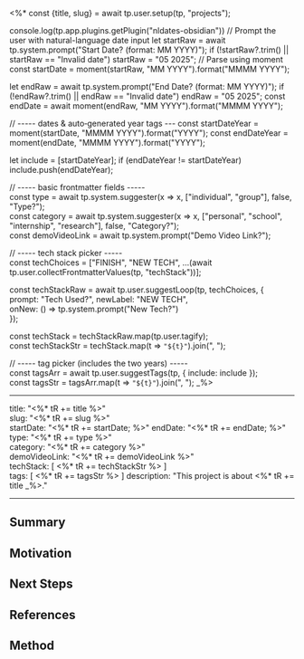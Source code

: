<%*
const {title, slug} = await tp.user.setup(tp, "projects");

console.log(tp.app.plugins.getPlugin("nldates-obsidian"))
// Prompt the user with natural-language date input
let startRaw = await tp.system.prompt("Start Date? (format: MM YYYY)");
if (!startRaw?.trim() || startRaw == "Invalid date") startRaw = "05 2025";
// Parse using moment
const startDate = moment(startRaw, "MM YYYY").format("MMMM YYYY");

let endRaw   = await tp.system.prompt("End Date? (format: MM YYYY)");
if (!endRaw?.trim() || endRaw == "Invalid date") endRaw = "05 2025";
const endDate = await moment(endRaw, "MM YYYY").format("MMMM YYYY");

// ----- dates & auto‑generated year tags ---
const startDateYear = moment(startDate, "MMMM YYYY").format("YYYY");
const endDateYear   = moment(endDate,   "MMMM YYYY").format("YYYY");

let include = [startDateYear];
if (endDateYear != startDateYear) include.push(endDateYear);

// ----- basic frontmatter fields -----  
const type = await tp.system.suggester(x => x, ["individual", "group"], false, "Type?");  
const category = await tp.system.suggester(x => x, ["personal", "school", "internship", "research"], false, "Category?");  
const demoVideoLink = await tp.system.prompt("Demo Video Link?");

// ----- tech stack picker -----  
const techChoices = ["FINISH", "NEW TECH", ...(await tp.user.collectFrontmatterValues(tp, "techStack"))];

const techStackRaw = await tp.user.suggestLoop(tp, techChoices, {  
prompt: "Tech Used?",
newLabel: "NEW TECH",  
onNew: () => tp.system.prompt("New Tech?")  
});

const techStack = techStackRaw.map(tp.user.tagify);  
const techStackStr = techStack.map(t => `"${t}"`).join(", ");

// ----- tag picker (includes the two years) -----  
const tagsArr = await tp.user.suggestTags(tp, { include: include });  
const tagsStr = tagsArr.map(t => `"${t}"`).join(", ");
_%>

---
title: "<%* tR += title %>"  
slug: "<%* tR += slug %>"  
startDate: "<%* tR += startDate; %>"
endDate: "<%* tR += endDate; %>"
type: "<%* tR += type %>"  
category: "<%* tR += category %>"  
demoVideoLink: "<%* tR += demoVideoLink %>"  
techStack: [ 
    <%* tR += techStackStr %> 
]  
tags: [ 
	<%* tR += tagsStr %>
] 
description: "This project is about <%* tR += title _%>."

---

## Summary

## Motivation

## Next Steps

## References

## Method
